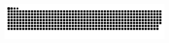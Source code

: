 <picture>
  <source media="(prefers-color-scheme: dark)" srcset="https://raw.githubusercontent.com/coocv/coocv/output/github-contribution-grid-snake-dark.svg">
  <source media="(prefers-color-scheme: light)" srcset="https://raw.githubusercontent.com/coocv/coocv/output/github-contribution-grid-snake.svg">
  <img alt="github contribution grid snake animation" src="https://raw.githubusercontent.com/coocv/coocv/output/github-contribution-grid-snake.svg">
</picture>
